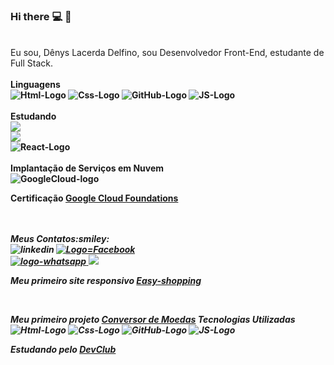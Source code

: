 ### Hi there :computer: :iphone:
<br>
Eu sou, Dênys Lacerda Delfino, sou Desenvolvedor Front-End, estudante de Full Stack.
<br>
<br>
<strong>Linguagens<strong/>
<br>
<img src="https://img.shields.io/badge/HTML5-E34F26?style=for-the-badge&logo=html5&logoColor=white" alt="Html-Logo"/>
<img src="https://img.shields.io/badge/CSS3-1572B6?style=for-the-badge&logo=css3&logoColor=white" alt="Css-Logo"/>
<img src="https://img.shields.io/badge/GitHub-100000?style=for-the-badge&logo=github&logoColor=white" alt="GitHub-Logo"/>
  <img src="https://img.shields.io/badge/JavaScript-F7DF1E?style=for-the-badge&logo=javascript&logoColor=black" alt="JS-Logo"/>
<br>
<br>
 Estudando 
 <br>
 <img src="https://img.shields.io/badge/Node.js-43853D?style=for-the-badge&logo=node.js&logoColor=white"/>
 <br>
 <img src="https://img.shields.io/badge/Express.js-404D59?style=for-the-badge"/>
 <br>
 <img src="https://img.shields.io/badge/React-20232A?style=for-the-badge&logo=react&logoColor=61DAFB" alt="React-Logo"/>
 <br>
 <br>
 Implantação de Serviços em Nuvem
 <br>
 <img src="https://img.shields.io/badge/Google_Cloud-4285F4?style=for-the-badge&logo=google-cloud&logoColor=white" alt="GoogleCloud-logo" />
 <br>
 <p>Certificação <a href="https://www.cloudskillsboost.google/public_profiles/9f409684-6660-4023-94a3-3623df8f3c84">Google Cloud Foundations</a></p>
 <br>
 <br>
 <i>Meus Contatos<i/>:smiley:
 <br>
 <a href="https://www.linkedin.com/in/denys-lacerda-delfino-6b6035250/">
 <img align="left" src="https://img.shields.io/badge/LinkedIn-0077B5?style=for-the-badge&logo=linkedin&logoColor=white" alt="linkedin"/>
 <a/>
 <a href="https://web.facebook.com/denys.lacerdadelfino.3">
 <img src="https://img.shields.io/badge/Facebook-1877F2?style=for-the-badge&logo=facebook&logoColor=white" alt="Logo=Facebook"/>
 <a/>
 <br>
 <a href="https://wa.me/5511989351716">
 <img src="https://img.shields.io/badge/WhatsApp-25D366?style=for-the-badge&logo=whatsapp&logoColor=white" alt="logo-whatsapp"/>
 <a Instagram href="https://www.instagram.com/denys.lacerdadelfino.3/">
  <img src="https://img.shields.io/badge/Instagram-E4405F?style=for-the-badge&logo=instagram&logoColor=white" /><a hfer="https://www.instagram.com/denys.lacerdadelfino.3/"></a>
 
 <br>
 <p>Meu primeiro site responsivo <a href="https://denysdelfino.github.io/Easy-Shopping-responsivo-1/">Easy-shopping</a></p>
  <br>
  <p>Meu primeiro projeto <a href="https://denysdelfino.github.io/ConversorDeMoedas.Js/">Conversor de Moedas</a>        
   Tecnologias Utilizadas
   <img src="https://img.shields.io/badge/HTML5-E34F26?style=for-the-badge&logo=html5&logoColor=white" alt="Html-Logo"/>
   <img src="https://img.shields.io/badge/CSS3-1572B6?style=for-the-badge&logo=css3&logoColor=white" alt="Css-Logo"/>
   <img src="https://img.shields.io/badge/GitHub-100000?style=for-the-badge&logo=github&logoColor=white" alt="GitHub-Logo"/>
    <img src="https://img.shields.io/badge/JavaScript-F7DF1E?style=for-the-badge&logo=javascript&logoColor=black" alt="JS-Logo"/>
 <br>
  <p>Estudando pelo <a href="https://rodolfomori.com.br/devclub">DevClub</a></p>
 
 


